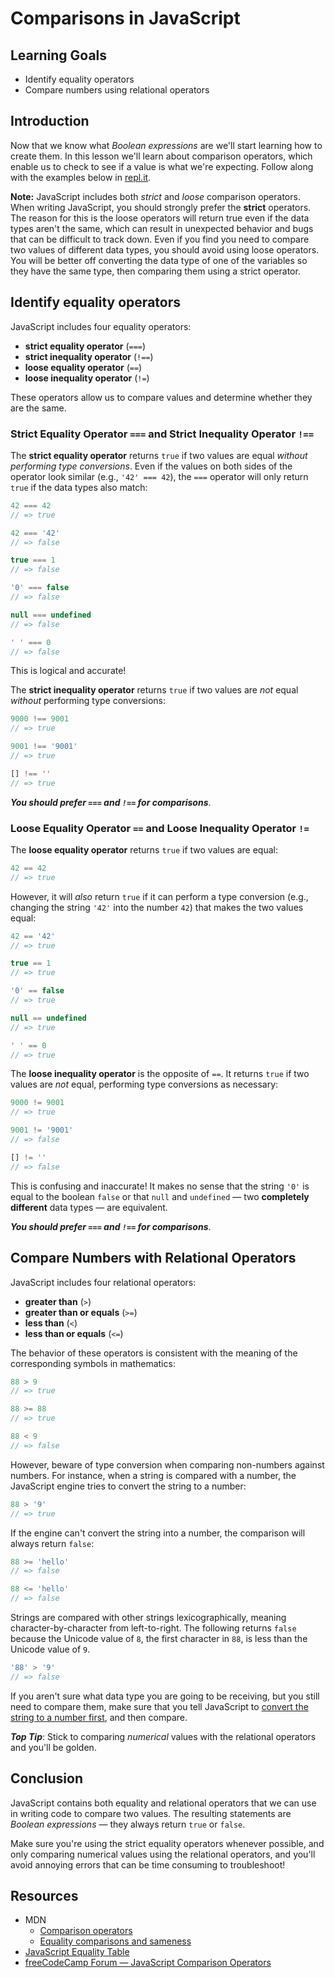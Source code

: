 # Comparisons in JavaScript

## Learning Goals

* Identify equality operators
* Compare numbers using relational operators

## Introduction

Now that we know what _Boolean expressions_ are we'll start learning how to
create them. In this lesson we'll learn about comparison operators, which enable
us to check to see if a value is what we're expecting. Follow along with the
examples below in [repl.it](https://repl.it/languages/javascript).

**Note:** JavaScript includes both _strict_ and _loose_ comparison operators.
When writing JavaScript, you should strongly prefer the **strict** operators.
The reason for this is the loose operators will return true even if the data
types aren't the same, which can result in unexpected behavior and bugs that can
be difficult to track down. Even if you find you need to compare two values of
different data types, you should avoid using loose operators. You will be better
off converting the data type of one of the variables so they have the same type,
then comparing them using a strict operator.

## Identify equality operators

JavaScript includes four equality operators:

* **strict equality operator** (`===`)
* **strict inequality operator** (`!==`)
* **loose equality operator** (`==`)
* **loose inequality operator** (`!=`)

These operators allow us to compare values and determine whether they are the
same.

### Strict Equality Operator `===` and Strict Inequality Operator `!==`

The **strict equality operator** returns `true` if two values are equal _without
performing type conversions_. Even if the values on both sides of the operator
look similar (e.g., `'42' === 42`), the `===` operator will only return `true`
if the data types also match:

```js
42 === 42
// => true

42 === '42'
// => false

true === 1
// => false

'0' === false
// => false

null === undefined
// => false

' ' === 0
// => false
```

This is logical and accurate!

The **strict inequality operator** returns `true` if two values are _not_ equal
_without_ performing type conversions:

```js
9000 !== 9001
// => true

9001 !== '9001'
// => true

[] !== ''
// => true
```

***You should prefer `===` and `!==` for comparisons***.

### Loose Equality Operator `==` and Loose Inequality Operator `!=`

The **loose equality operator** returns `true` if two values are equal:

```js
42 == 42
// => true
```

However, it will _also_ return `true` if it can perform a type conversion (e.g.,
changing the string `'42'` into the number `42`) that makes the two values
equal:

```js
42 == '42'
// => true

true == 1
// => true

'0' == false
// => true

null == undefined
// => true

' ' == 0
// => true
```

The **loose inequality operator** is the opposite of `==`. It returns `true` if
two values are _not_ equal, performing type conversions as necessary:

```js
9000 != 9001
// => true

9001 != '9001'
// => false

[] != ''
// => false
```

This is confusing and inaccurate! It makes no sense that the string `'0'` is
equal to the boolean `false` or that `null` and `undefined` &mdash; two **completely
different** data types &mdash; are equivalent.

***You should prefer `===` and `!==` for comparisons***.

## Compare Numbers with Relational Operators

JavaScript includes four relational operators:

* **greater than** (`>`)
* **greater than or equals** (`>=`)
* **less than** (`<`)
* **less than or equals** (`<=`)

The behavior of these operators is consistent with the meaning of the
corresponding symbols in mathematics:

```js
88 > 9
// => true

88 >= 88
// => true

88 < 9
// => false
```

However, beware of type conversion when comparing non-numbers against numbers.
For instance, when a string is compared with a number, the JavaScript engine
tries to convert the string to a number:

```js
88 > '9'
// => true
```

If the engine can't convert the string into a number, the comparison will always
return `false`:

```js
88 >= 'hello'
// => false

88 <= 'hello'
// => false
```

Strings are compared with other strings lexicographically, meaning
character-by-character from left-to-right. The following returns `false` because
the Unicode value of `8`, the first character in `88`, is less than the Unicode
value of `9`.

```js
'88' > '9'
// => false
```

If you aren't sure what data type you are going to be receiving, but you still
need to compare them, make sure that you tell JavaScript to [convert the string
to a number first](https://gomakethings.com/converting-strings-to-numbers-with-vanilla-javascript/), and then compare.

***Top Tip***: Stick to comparing _numerical_ values with the relational
operators and you'll be golden.

## Conclusion

JavaScript contains both equality and relational operators that we can use in
writing code to compare two values. The resulting statements are _Boolean
expressions_ &mdash; they always return `true` or `false`.

Make sure you're using the strict equality operators whenever possible, and only
comparing numerical values using the relational operators, and you'll avoid
annoying errors that can be time consuming to troubleshoot!

## Resources

* MDN
  * [Comparison operators](https://developer.mozilla.org/en-US/docs/Web/JavaScript/Reference/Operators/Comparison_Operators)
  * [Equality comparisons and sameness](https://developer.mozilla.org/en-US/docs/Web/JavaScript/Equality_comparisons_and_sameness)
* [JavaScript Equality Table](http://dorey.github.io/JavaScript-Equality-Table/)
* [freeCodeCamp Forum — JavaScript Comparison Operators](https://forum.freecodecamp.org/t/javascript-comparison-operators/14660)
